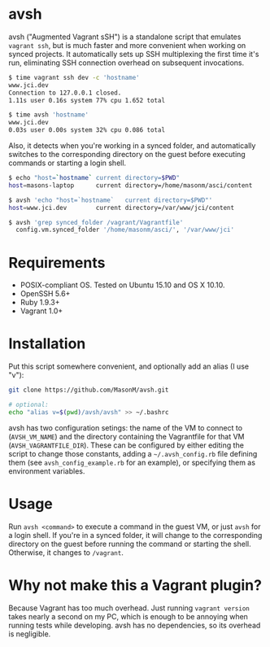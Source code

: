 # avsh

avsh ("Augmented Vagrant sSH") is a standalone script that emulates `vagrant ssh`, but is much
faster and more convenient when working on synced projects. It automatically sets up SSH
multiplexing the first time it's run, eliminating SSH connection overhead on subsequent invocations.

```sh
$ time vagrant ssh dev -c 'hostname'
www.jci.dev
Connection to 127.0.0.1 closed.
1.11s user 0.16s system 77% cpu 1.652 total

$ time avsh 'hostname'
www.jci.dev
0.03s user 0.00s system 32% cpu 0.086 total
```

Also, it detects when you're working in a synced folder, and automatically switches to the
corresponding directory on the guest before executing commands or starting a login shell.

```sh
$ echo "host=`hostname`	current directory=$PWD"
host=masons-laptop      current directory=/home/masonm/asci/content

$ avsh 'echo "host=`hostname`	current directory=$PWD"'
host=www.jci.dev        current directory=/var/www/jci/content

$ avsh 'grep synced_folder /vagrant/Vagrantfile'
  config.vm.synced_folder '/home/masonm/asci/', '/var/www/jci'
```

# Requirements

* POSIX-compliant OS. Tested on Ubuntu 15.10 and OS X 10.10.
* OpenSSH 5.6+
* Ruby 1.9.3+
* Vagrant 1.0+

# Installation

Put this script somewhere convenient, and optionally add an alias (I use "v"):
```sh
git clone https://github.com/MasonM/avsh.git

# optional:
echo "alias v=$(pwd)/avsh/avsh" >> ~/.bashrc
```
avsh has two configuration setings: the name of the VM to connect to (`AVSH_VM_NAME`) and the
directory containing the Vagrantfile for that VM (`AVSH_VAGRANTFILE_DIR`). These can be configured
by either editing the script to change those constants, adding a `~/.avsh_config.rb` file defining them
(see `avsh_config_example.rb` for an example), or specifying them as environment variables.

# Usage

Run `avsh <command>` to execute a command in the guest VM, or just `avsh` for a login shell. If
you're in a synced folder, it will change to the corresponding directory on the guest before running
the command or starting the shell. Otherwise, it changes to `/vagrant`.

# Why not make this a Vagrant plugin?

Because Vagrant has too much overhead. Just running `vagrant version` takes nearly a second on my
PC, which is enough to be annoying when running tests while developing. avsh has no dependencies, so
its overhead is negligible. 
